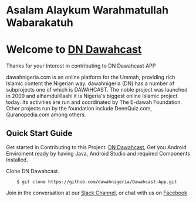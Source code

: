 # Asalam Alaykum Warahmatullah Wabarakatuh
# Welcome to [DN Dawahcast](https://play.google.com/store/apps/details?id=com.apps.dawahcast&hl=en) 

Thanks for your Interest in contributing to DN Dawahcast APP

dawahnigeria.com is an online platform for the Ummah, providing rich Islamic content the Nigerian way.
dawahnigeria (DN) has a number of subprojects one of which is DAWAHCAST.
The noble project was launched in 2009 and alhamdulillaahi it is Nigeria's biggest online Islamic project today.
Its activities are run and coordinated by The E-dawah Foundation.
Other projects run by the foundation include DeenQuiz.com, Quranopedia.com among others.

## Quick Start Guide

Get started in Contributing to this Project. [DN Dawahcast](https://play.google.com/store/apps/details?id=com.apps.dawahcast&hl=en), 
Get you Android Enviroment ready  by having  Java, Android Studio and required Components Installed.

Clone DN Dawahcast.

        $ git clone https://github.com/dawahnigeria/Dawahcast-App.git



Join in the conversation at our [Slack Channel](http://bit.ly/JoinDNTechSlackCommunity), or chat with us on [Facebook](https://facebook.com/dawahnigeria) 
